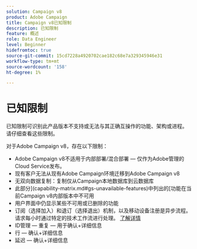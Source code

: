 ```yaml
---
solution: Campaign v8
product: Adobe Campaign
title: Campaign v8已知限制
description: 已知限制
feature: 概述
role: Data Engineer
level: Beginner
hidefromtoc: true
source-git-commit: 15cd7228a4920702cae182c68e7a329345946e31
workflow-type: tm+mt
source-wordcount: '158'
ht-degree: 1%

---
```


# 已知限制

已知限制可识别此产品版本不支持或无法与其正确互操作的功能、架构或进程。 请仔细查看这些限制。

对于Adobe Campaign v8，存在以下限制：

* Adobe Campaign v8不适用于内部部署/混合部署 — 仅作为Adobe管理的Cloud Service发布。
* 现有客户无法从现有Adobe Campaign环境迁移到Adobe Campaign v8
* 无双向数据复制：复制仅从Campaign本地数据库到云数据库
* 此部分](capability-matrix.md#gs-unavailable-features)中列出的[功能在当前Campaign v8内部版本中不可用
* 用户界面中仍显示某些不可用或已删除的功能
* 订阅（选择加入）和退订（选择退出）机制，以及移动设备注册是异步流程。 请求每小时通过特定的技术工作流进行处理。 [了解详情](../config/replication.md#tech-wf)
* ID管理 — 重复 — 用于确认+详细信息
* 行 — 确认+详细信息
* 延迟 — 确认+详细信息
